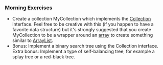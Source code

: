 ### Morning Exercises

* Create a collection MyCollection which implements the [Collection](https://docs.oracle.com/javase/8/docs/api/java/util/Collection.html) interface.
Feel free to be creative with this (if you happen to have a favorite data structure) but it's strongly
suggested that you create MyCollection to be a wrapper around an [array](https://docs.oracle.com/javase/tutorial/java/nutsandbolts/arrays.html) to create something similar
to [ArrayList<E>](http://docs.oracle.com/javase/7/docs/api/java/util/ArrayList.html).
* Bonus: Implement a binary search tree using the Collection interface. Extra bonus: Implement a type of self-balancing tree, for example a splay tree or a red-black tree.
